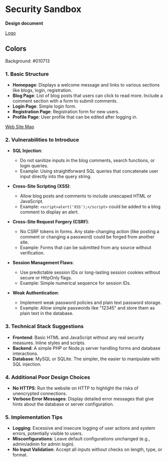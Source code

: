 # Security Sandbox
**Design document**

[Logo](logo.png)

## Colors
Background: #010713

### 1. Basic Structure
- **Homepage**: Displays a welcome message and links to various sections like blogs, login, registration.
- **Blog Page**: List of blog posts that users can click to read more. Include a comment section with a form to submit comments.
- **Login Page**: Simple login form.
- **Registration Page**: Registration form for new users.
- **Profile Page**: User profile that can be edited after logging in.

[Web Site Map](webmap.png)

### 2. Vulnerabilities to Introduce
- **SQL Injection**: 
  - Do not sanitize inputs in the blog comments, search functions, or login queries.
  - Example: Using straightforward SQL queries that concatenate user input directly into the query string.

- **Cross-Site Scripting (XSS)**:
  - Allow blog posts and comments to include unescaped HTML or JavaScript.
  - Example: `<script>alert('XSS');</script>` could be added to a blog comment to display an alert.

- **Cross-Site Request Forgery (CSRF)**:
  - No CSRF tokens in forms. Any state-changing action (like posting a comment or changing a password) could be forged from another site.
  - Example: Forms that can be submitted from any source without verification.

- **Session Management Flaws**:
  - Use predictable session IDs or long-lasting session cookies without secure or HttpOnly flags.
  - Example: Simple numerical sequence for session IDs.

- **Weak Authentication**:
  - Implement weak password policies and plain text password storage.
  - Example: Allow simple passwords like "12345" and store them as plain text in the database.

### 3. Technical Stack Suggestions
- **Frontend**: Basic HTML and JavaScript without any real security measures. Inline styles and scripts.
- **Backend**: A simple PHP or Node.js server handling forms and database interactions.
- **Database**: MySQL or SQLite. The simpler, the easier to manipulate with SQL injection.

### 4. Additional Poor Design Choices
- **No HTTPS**: Run the website on HTTP to highlight the risks of unencrypted connections.
- **Verbose Error Messages**: Display detailed error messages that give hints about the database or server configuration.

### 5. Implementation Tips
- **Logging**: Excessive and insecure logging of user actions and system errors, potentially visible to users.
- **Misconfigurations**: Leave default configurations unchanged (e.g., admin/admin for admin login).
- **No Input Validation**: Accept all inputs without checks on length, type, or format.

